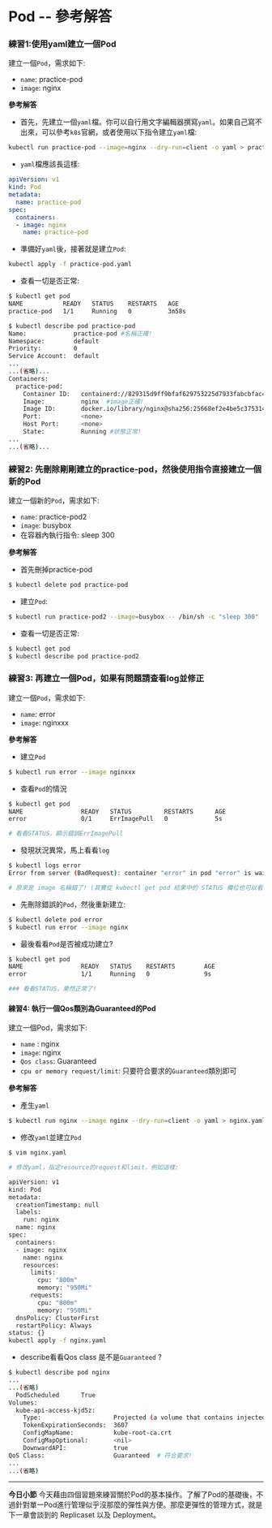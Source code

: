 # Pod -- 參考解答

### 練習1:使用yaml建立一個Pod

建立一個`Pod`，需求如下:
   * `name`: practice-pod
   * `image`: nginx

**參考解答**
* 首先，先建立一個`yaml`檔。你可以自行用文字編輯器撰寫`yaml`。如果自己寫不出來，可以參考`k8s`官網，或者使用以下指令建立`yaml`檔:
```bash
kubectl run practice-pod --image=nginx --dry-run=client -o yaml > practice-pod.yaml
```

* `yaml`檔應該長這樣:
```yaml
apiVersion: v1
kind: Pod
metadata:
  name: practice-pod
spec:
  containers:
  - image: nginx
    name: practice-pod
```

* 準備好`yaml`後，接著就是建立`Pod`:
```bash
kubectl apply -f practice-pod.yaml 
```

* 查看一切是否正常:
```bash
$ kubectl get pod
NAME           READY   STATUS    RESTARTS   AGE
practice-pod   1/1     Running   0          3m58s

$ kubectl describe pod practice-pod
Name:             practice-pod #名稱正確!
Namespace:        default
Priority:         0
Service Account:  default
...
...(省略)...
Containers:
  practice-pod:
    Container ID:   containerd://829315d9ff9bfaf629753225d7933fabcbfac429fee7b2d701c0eaae93151f5b
    Image:          nginx  #image正確!
    Image ID:       docker.io/library/nginx@sha256:25668ef2e4be5c3753148ffe583e2c58c27019582fbd061f2d082839746a5cfa
    Port:           <none>
    Host Port:      <none>
    State:          Running #狀態正常!
...
...(省略)...

```

### 練習2: 先刪除剛剛建立的practice-pod，然後使用指令直接建立一個新的Pod

建立一個新的`Pod`，需求如下:
   * `name`: practice-pod2
   * `image`: busybox
   * 在容器內執行指令: sleep 300

**參考解答**

* 首先刪掉practice-pod
```bash
$ kubectl delete pod practice-pod
```

* 建立`Pod`:
```bash
$ kubectl run practice-pod2 --image=busybox -- /bin/sh -c "sleep 300"
```

* 查看一切是否正常:
```bash
$ kubectl get pod
$ kubectl describe pod practice-pod2
```

### 練習3: 再建立一個Pod，如果有問題請查看log並修正

建立一個`Pod`，需求如下:
   * `name`: error
   * `image`: nginxxx 

**參考解答**

* 建立`Pod`
```bash
$ kubectl run error --image nginxxx
```

* 查看`Pod`的情況
```bash
$ kubectl get pod
NAME                READY   STATUS         RESTARTS      AGE
error               0/1     ErrImagePull   0             5s

# 看看STATUS，顯示錯誤ErrImagePull
```

* 發現狀況異常，馬上看看`log` 

```bash
$ kubectl logs error
Error from server (BadRequest): container "error" in pod "error" is waiting to start: trying and failing to pull image

# 原來是 image 名稱錯了! (其實從 kubectl get pod 結果中的 STATUS 欄位也可以看出)
```


* 先刪除錯誤的`Pod`，然後重新建立:
```bash
$ kubectl delete pod error
$ kubectl run error --image nginx
```

* 最後看看`Pod`是否被成功建立?
```bash
$ kubectl get pod
NAME                READY   STATUS    RESTARTS        AGE
error               1/1     Running   0               9s

### 看看STATUS，果然正常了!
```

#### 練習4: 執行一個Qos類別為Guaranteed的Pod

建立一個Pod，需求如下:
   * `name` : nginx
   * `image`: nginx
   * `Qos class`: Guaranteed
   * `cpu or memory request/limit`: 只要符合要求的`Guaranteed`類別即可


**參考解答**

* 產生`yaml`
```bash
$ kubectl run nginx --image nginx --dry-run=client -o yaml > nginx.yaml
```

* 修改`yaml`並建立`Pod`
```bash
$ vim nginx.yaml

# 修改yaml，指定resource的request和limit，例如這樣:

apiVersion: v1
kind: Pod
metadata:
  creationTimestamp: null
  labels:
    run: nginx
  name: nginx
spec:
  containers:
  - image: nginx
    name: nginx
    resources:
      limits:
        cpu: "800m"
        memory: "950Mi"
      requests:
        cpu: "800m"
        memory: "950Mi"
  dnsPolicy: ClusterFirst
  restartPolicy: Always
status: {}
kubectl apply -f nginx.yaml
```

* describe看看Qos class 是不是`Guaranteed` ?
```bash
$ kubectl describe pod nginx
...
...(省略)
  PodScheduled      True 
Volumes:
  kube-api-access-kjd5z:
    Type:                    Projected (a volume that contains injected data from multiple sources)
    TokenExpirationSeconds:  3607
    ConfigMapName:           kube-root-ca.crt
    ConfigMapOptional:       <nil>
    DownwardAPI:             true
QoS Class:                   Guaranteed  # 符合要求!
...
...(省略)
```


-----


**今日小節**
今天藉由四個習題來練習關於Pod的基本操作。了解了Pod的基礎後，不過針對單一Pod進行管理似乎沒那麼的彈性與方便。那麼更彈性的管理方式，就是下一章會談到的 Replicaset 以及 Deployment。
